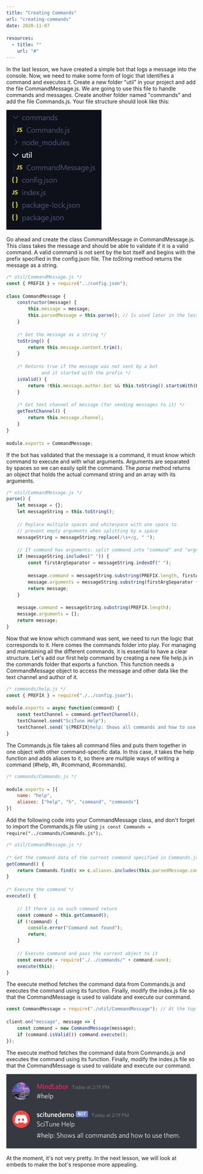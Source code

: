 ```yaml
---
title: "Creating Commands"
url: "creating-commands"
date: 2020-11-07

resources:
  - title: ""
    url: "#"
---
```


In the last lesson, we have created a simple bot that logs a message into the console. Now, we need to make some form of logic that identifies a command and executes it. Create a new folder "util" in your project and add the file CommandMessage.js. We are going to use this file to handle commands and messages. Create another folder named "commands" and add the file Commands.js. Your file structure should look like this:

![Files](../../md_project/dicord-music-bot-with-nodejs/assets/file-struct.png)

Go ahead and create the class CommandMessage in CommandMessage.js. This class takes the message and should be able to validate if it is a valid command. A valid command is not sent by the bot itself and begins with the prefix specified in the config.json file. The *toString* method returns the message as a string.
```js
/* util/CommandMessage.js */
const { PREFIX } = require("../config.json");

class CommandMessage {
	constructor(message) {
		this.message = message;
		this.parsedMessage = this.parse(); // Is used later in the lesson
	}

	/* Get the message as a string */
	toString() {
		return this.message.content.trim();
	}

	/* Returns true if the message was not sent by a bot
			 and it started with the prefix */
	isValid() {
		return !this.message.author.bot && this.toString().startsWith(PREFIX);
	}

	/* Get text channel of message (for sending messages to it) */
	getTextChannel() {
		return this.message.channel;
	}
}

module.exports = CommandMessage;
```

If the bot has validated that the message is a command, it must know which command to execute and with what arguments. Arguments are separated by spaces so we can easily split the command. The *parse* method returns an object that holds the actual command string and an array with its arguments.

```js
/* util/CommandMessage.js */
parse() {
	let message = {};
	let messageString = this.toString();

	// Replace multiple spaces and whitespace with one space to 
	// prevent empty arguments when splitting by a space
	messageString = messageString.replace(/\s+/g, " ");

	// If command has arguments: split command into "command" and "arguments"
	if (messageString.includes(" ")) {
		const firstArgSeparator = messageString.indexOf(" ");

		message.command = messageString.substring(PREFIX.length, firstArgSeparator);
		message.arguments = messageString.substring(firstArgSeparator + 1).trim().split(" ");
		return message;
	}

	message.command = messageString.substring(PREFIX.length);
	message.arguments = [];
	return message;
}
```
Now that we know which command was sent, we need to run the logic that corresponds to it. Here comes the commands folder into play. For managing and maintaining all the different commands, it is essential to have a clear structure. Let's add our first help command by creating a new file help.js in the commands folder that exports a function. This function needs a CommandMessage object to access the message and other data like the text channel and author of it.
```js
/* commands/help.js */
const { PREFIX } = require("./../config.json");

module.exports = async function(command) {
    const textChannel = command.getTextChannel();
    textChannel.send("SciTune Help");
    textChannel.send(`${PREFIX}help: Shows all commands and how to use them.`);
}
```

The Commands.js file takes all command files and puts them together in one object with other command-specific data. In this case, it takes the help function and adds aliases to it, so there are multiple ways of writing a command (#help, #h, #command, #commands).
```js
/* commands/Commands.js */

module.exports = [{
	name: "help",
	aliases: ["help", "h", "command", "commands"]
}]
```

Add the following code into your CommandMessage class, and don't forget to import the Commands.js file using `js const Commands = require("../commands/Commands.js");`.
```js
/* util/CommandMessage.js */

/* Get the command data of the current command specified in Commands.js */
getCommand() {
	return Commands.find(c => c.aliases.includes(this.parsedMessage.command));
}

/* Execute the command */
execute() {

	// If there is no such command return
	const command = this.getCommand();
	if (!command) {
		console.error("Command not found");
		return;
	}

	// Execute command and pass the current object to it
	const execute = require("./../commands/" + command.name);
	execute(this);
}
```
The execute method fetches the command data from Commands.js and executes the command using its function. Finally, modify the index.js file so that the CommandMessage is used to validate and execute our command.
```js
const CommandMessage = require("./util/CommandMessage"); // At the top

client.on("message", message => {
    const command = new CommandMessage(message);
	if (command.isValid()) command.execute();
});
```
The execute method fetches the command data from Commands.js and executes the command using its function. Finally, modify the index.js file so that the CommandMessage is used to validate and execute our command.

![Help Command](../../md_project/dicord-music-bot-with-nodejs/assets/help.png)

At the moment, it's not very pretty. In the next lesson, we will look at embeds to make the bot's response more appealing.